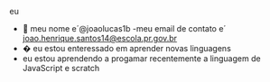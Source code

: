 eu
- 👋 meu nome e´@joaolucas1b
-meu email de contato e´ joao.henrique.santos14@escola.pr.gov.br
- � eu estou enteressado em aprender novas linguagens
- eu estou aprendendo a progamar recentemente a linguagem de JavaScript e scratch
